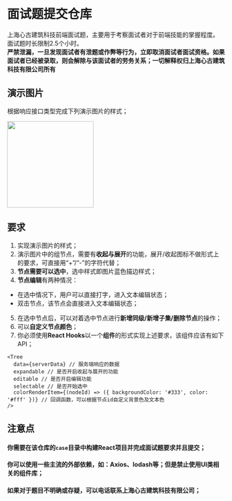 # 面试题提交仓库
上海心古建筑科技前端面试题，主要用于考察面试者对于前端技能的掌握程度。  
面试题时长限制2.5个小时。  
**严禁泄漏，一旦发现面试者有泄题或作弊等行为，立即取消面试者面试资格。如果面试者已经被录取，则会解除与该面试者的劳务关系；一切解释权归上海心古建筑科技有限公司所有**

## 演示图片
<p>根据响应接口类型完成下列演示图片的样式；</p>
<img src="https://user-images.githubusercontent.com/46668343/175456842-5cff9e1c-bae4-42cc-8440-e37fae676a74.png" height="200px" />

## 要求
1. 实现演示图片的样式；
2. 演示图片中的组节点，需要有**收起与展开**的功能，展开/收起图标不做形式上的要求，可直接用“+”/“-”的字符代替；
3. **节点需要可以选中**，选中样式即图片蓝色描边样式；
4. **节点编辑**有两种情况：  
  - 在选中情况下，用户可以直接打字，进入文本编辑状态；
  - 双击节点，该节点会直接进入文本编辑状态；
5. 在选中节点后，可以对着选中节点进行**新增同级/新增子集/删除节点**的操作；
6. 可以**自定义节点颜色**；
7. 你必须使用**React Hooks**以一个**组件**的形式实现上述要求，该组件应该有如下API；
````tsx
<Tree
  data={serverData} // 服务端响应的数据
  expandable // 是否开启收起与展开的功能
  editable // 是否开启编辑功能
  selectable // 是否开始选中
  colorRenderItem={(nodeId) => ({ backgroundColor: '#333', color: '#fff' })} // 回调函数，可以根据节点id自定义背景色及文本色
/>
````

## 注意点
#### 你需要在该仓库的`case`目录中构建React项目并完成面试题要求并且提交；
#### 你可以使用一些主流的外部依赖，如：Axios、lodash等；但是禁止使用UI类相关的组件库；
#### 如果对于题目不明确或存疑，可以电话联系上海心古建筑科技有限公司；
